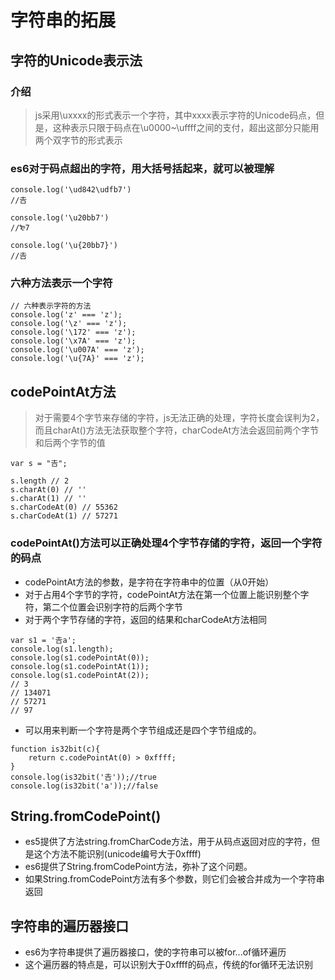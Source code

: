 # 字符串的拓展

## 字符的Unicode表示法

### 介绍

> js采用\uxxxx的形式表示一个字符，其中xxxx表示字符的Unicode码点，但是，这种表示只限于码点在\u0000~\uffff之间的支付，超出这部分只能用两个双字节的形式表示

### es6对于码点超出的字符，用大括号括起来，就可以被理解

```
console.log('\ud842\udfb7')
//𠮷

console.log('\u20bb7')
//₻7

console.log('\u{20bb7}')
//𠮷
```

### 六种方法表示一个字符

```
// 六种表示字符的方法
console.log('z' === 'z');
console.log('\z' === 'z');
console.log('\172' === 'z');
console.log('\x7A' === 'z');
console.log('\u007A' === 'z');
console.log('\u{7A}' === 'z');
```

## codePointAt方法

> 对于需要4个字节来存储的字符，js无法正确的处理，字符长度会误判为2，而且charAt()方法无法获取整个字符，charCodeAt方法会返回前两个字节和后两个字节的值
```
var s = "𠮷";

s.length // 2
s.charAt(0) // ''
s.charAt(1) // ''
s.charCodeAt(0) // 55362
s.charCodeAt(1) // 57271
```

### codePointAt()方法可以正确处理4个字节存储的字符，返回一个字符的码点

+ codePointAt方法的参数，是字符在字符串中的位置（从0开始）
+ 对于占用4个字节的字符，codePointAt方法在第一个位置上能识别整个字符，第二个位置会识别字符的后两个字节
+ 对于两个字节存储的字符，返回的结果和charCodeAt方法相同
```
var s1 = '𠮷a';
console.log(s1.length);
console.log(s1.codePointAt(0));
console.log(s1.codePointAt(1));
console.log(s1.codePointAt(2));
// 3
// 134071
// 57271
// 97
```
+ 可以用来判断一个字符是两个字节组成还是四个字节组成的。
```
function is32bit(c){
    return c.codePointAt(0) > 0xffff;
}
console.log(is32bit('𠮷'));//true
console.log(is32bit('a'));//false
```

## String.fromCodePoint()

+ es5提供了方法string.fromCharCode方法，用于从码点返回对应的字符，但是这个方法不能识别(unicode编号大于0xffff)
+ es6提供了String.fromCodePoint方法，弥补了这个问题。
+ 如果String.fromCodePoint方法有多个参数，则它们会被合并成为一个字符串返回

## 字符串的遍历器接口
+ es6为字符串提供了遍历器接口，使的字符串可以被for...of循环遍历
+ 这个遍历器的特点是，可以识别大于0xffff的码点，传统的for循环无法识别